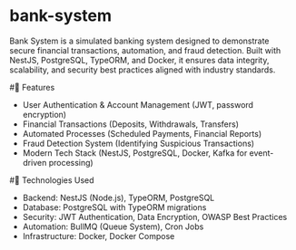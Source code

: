 # bank-system
Bank System is a simulated banking system designed to demonstrate secure financial transactions, automation, and fraud detection. Built with NestJS, PostgreSQL, TypeORM, and Docker, it ensures data integrity, scalability, and security best practices aligned with industry standards.

#🔹 Features
- User Authentication & Account Management (JWT, password encryption)
- Financial Transactions (Deposits, Withdrawals, Transfers)
- Automated Processes (Scheduled Payments, Financial Reports)
- Fraud Detection System (Identifying Suspicious Transactions)
- Modern Tech Stack (NestJS, PostgreSQL, Docker, Kafka for event-driven processing)

#🚀 Technologies Used
- Backend: NestJS (Node.js), TypeORM, PostgreSQL
- Database: PostgreSQL with TypeORM migrations
- Security: JWT Authentication, Data Encryption, OWASP Best Practices
- Automation: BullMQ (Queue System), Cron Jobs
- Infrastructure: Docker, Docker Compose
